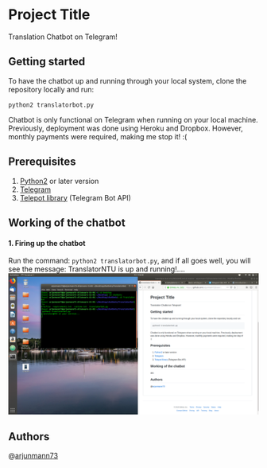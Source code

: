 # Project Title
Translation Chatbot on Telegram!

## Getting started
To have the chatbot up and running through your local system, clone the repository locally and run:
```
python2 translatorbot.py
```
Chatbot is only functional on Telegram when running on your local machine. Previously, deployment was done using Heroku and Dropbox. However, monthly payments were required, making me stop it! :(

## Prerequisites
1. [Python2](https://www.python.org/downloads/) or later version
2. [Telegram](https://telegram.org/)
3. [Telepot library](https://telepot.readthedocs.io/en/latest/) (Telegram Bot API)

## Working of the chatbot
#### 1. Firing up the chatbot
Run the command: ``` python2 translatorbot.py ```, 
and if all goes well, you will see the message: TranslatorNTU is up and running!....
![](images/picture5.png)

## Authors
@[arjunmann73](https://github.com/arjunmann73)

